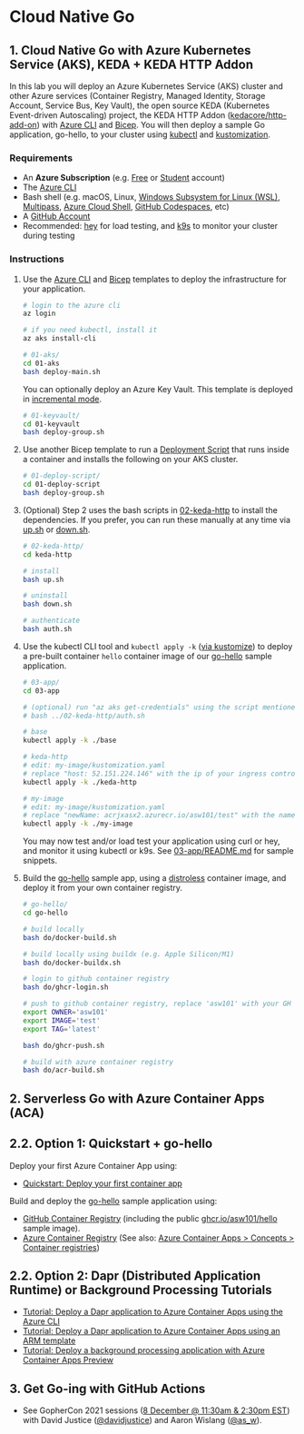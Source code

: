 # Cloud Native Go

## 1. Cloud Native Go with Azure Kubernetes Service (AKS), KEDA + KEDA HTTP Addon

In this lab you will deploy an Azure Kubernetes Service (AKS) cluster and other Azure services (Container Registry, Managed Identity, Storage Account, Service Bus, Key Vault), the open source KEDA (Kubernetes Event-driven Autoscaling) project, the KEDA HTTP Addon ([kedacore/http-add-on](https://github.com/kedacore/http-add-on)) with [Azure CLI](https://docs.microsoft.com/en-us/cli/azure/install-azure-cli) and [Bicep](https://docs.microsoft.com/en-us/azure/azure-resource-manager/bicep/overview). You will then deploy a sample Go application, go-hello, to your cluster using [kubectl](https://kubernetes.io/docs/tasks/tools/#kubectl) and [kustomization](https://kubernetes.io/docs/tasks/manage-kubernetes-objects/kustomization/).

### Requirements
- An **Azure Subscription** (e.g. [Free](https://aka.ms/azure-free-account) or [Student](https://aka.ms/azure-student-account) account)
- The [Azure CLI](https://docs.microsoft.com/en-us/cli/azure/install-azure-cli)
- Bash shell (e.g. macOS, Linux, [Windows Subsystem for Linux (WSL)](https://docs.microsoft.com/en-us/windows/wsl/about), [Multipass](https://multipass.run/), [Azure Cloud Shell](https://docs.microsoft.com/en-us/azure/cloud-shell/quickstart), [GitHub Codespaces](https://github.com/features/codespaces), etc)
- A [GitHub Account](https://github.com)
- Recommended: [hey](https://github.com/rakyll/hey#readme) for load testing, and [k9s](https://k9scli.io/) to monitor your cluster during testing
### Instructions

1. Use the [Azure CLI](https://docs.microsoft.com/en-us/cli/azure/install-azure-cli) and [Bicep](https://docs.microsoft.com/en-us/azure/azure-resource-manager/bicep/overview) templates to deploy the infrastructure for your application.

    ```bash
    # login to the azure cli
    az login

    # if you need kubectl, install it
    az aks install-cli

    # 01-aks/
    cd 01-aks
    bash deploy-main.sh
    ```

    You can optionally deploy an Azure Key Vault. This template is deployed in [incremental mode](https://docs.microsoft.com/en-us/azure/azure-resource-manager/templates/deployment-modes#incremental-mode).

    ```bash
    # 01-keyvault/
    cd 01-keyvault
    bash deploy-group.sh
    ```

2. Use another Bicep template to run a [Deployment Script](https://docs.microsoft.com/en-us/azure/azure-resource-manager/bicep/deployment-script-bicep#work-with-outputs-from-cli-script) that runs inside a container and installs the following on your AKS cluster.

    ```bash
    # 01-deploy-script/
    cd 01-deploy-script
    bash deploy-group.sh
    ```

3. (Optional) Step 2 uses the bash scripts in [02-keda-http](02-keda-http) to install the dependencies. If you prefer, you can run these manually at any time via [up.sh](up.sh) or [down.sh](down.sh).
    
    ```bash
    # 02-keda-http/
    cd keda-http

    # install
    bash up.sh

    # uninstall
    bash down.sh

    # authenticate
    bash auth.sh
    ```

4. Use the kubectl CLI tool and `kubectl apply -k` ([via kustomize](https://kustomize.io/)) to deploy a pre-built container `hello` container image of our [go-hello](go-hello) sample application.

    ```bash
    # 03-app/
    cd 03-app

    # (optional) run "az aks get-credentials" using the script mentioned in step 3.
    # bash ../02-keda-http/auth.sh

    # base
    kubectl apply -k ./base

    # keda-http
    # edit: my-image/kustomization.yaml
    # replace "host: 52.151.224.146" with the ip of your ingress controller
    kubectl apply -k ./keda-http

    # my-image
    # edit: my-image/kustomization.yaml
    # replace "newName: acrjxasx2.azurecr.io/asw101/test" with the name of your image, and "newTag" with the tag of your image, as applicable
    kubectl apply -k ./my-image
    ```

    You may now test and/or load test your application using curl or hey, and monitor it using kubectl or k9s. See [03-app/README.md](03-app/README.md#test) for sample snippets.

6. Build the [go-hello](go-hello) sample app, using a [distroless](https://github.com/GoogleContainerTools/distroless#why-should-i-use-distroless-images) container image, and deploy it from your own container registry.

    ```bash
    # go-hello/
    cd go-hello

    # build locally
    bash do/docker-build.sh

    # build locally using buildx (e.g. Apple Silicon/M1)
    bash do/docker-buildx.sh

    # login to github container registry
    bash do/ghcr-login.sh

    # push to github container registry, replace 'asw101' with your GH user
    export OWNER='asw101'
    export IMAGE='test'
    export TAG='latest'

    bash do/ghcr-push.sh

    # build with azure container registry
    bash do/acr-build.sh
    ```

## 2. Serverless Go with Azure Container Apps (ACA)

## 2.2. Option 1: Quickstart + go-hello

Deploy your first Azure Container App using:

- [Quickstart: Deploy your first container app](https://docs.microsoft.com/en-ca/azure/container-apps/get-started?tabs=bash)

Build and deploy the [go-hello](go-hello) sample application using:

- [GitHub Container Registry](https://docs.github.com/en/packages/working-with-a-github-packages-registry/working-with-the-container-registry) (including the public [ghcr.io/asw101/hello](https://github.com/users/asw101/packages/container/package/hello) sample image).
- [Azure Container Registry](https://docs.microsoft.com/en-us/azure/container-registry/container-registry-quickstart-task-cli) (See also: [Azure Container Apps > Concepts > Container registries](https://docs.microsoft.com/en-ca/azure/container-apps/containers#container-registries))

## 2.2. Option 2: Dapr (Distributed Application Runtime) or Background Processing Tutorials
- [Tutorial: Deploy a Dapr application to Azure Container Apps using the Azure CLI](https://docs.microsoft.com/en-ca/azure/container-apps/microservices-dapr?tabs=bash)
- [Tutorial: Deploy a Dapr application to Azure Container Apps using an ARM template](https://docs.microsoft.com/en-ca/azure/container-apps/microservices-dapr-azure-resource-manager?tabs=bash)
- [Tutorial: Deploy a background processing application with Azure Container Apps Preview]()

## 3. Get Go-ing with GitHub Actions

- See GopherCon 2021 sessions ([8 December @ 11:30am & 2:30pm EST](https://www.gophercon.com/agenda?speakers=1103097)) with David Justice ([@davidjustice](https://twitter.com/davidjustice)) and Aaron Wislang ([@as_w](https://twitter.com/as_w)).
